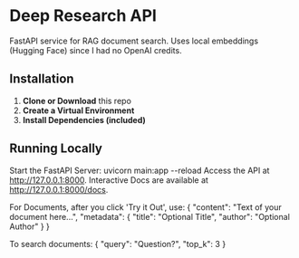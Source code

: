 # Deep Research API

FastAPI service for RAG document search. Uses local embeddings (Hugging Face) since I had no OpenAI credits.

## Installation

1. **Clone or Download** this repo
2. **Create a Virtual Environment**
3. **Install Dependencies (included)**

## Running Locally

Start the FastAPI Server: uvicorn main:app --reload
Access the API at http://127.0.0.1:8000.
Interactive Docs are available at http://127.0.0.1:8000/docs.

For Documents, after you click 'Try it Out', use: 
{
  "content": "Text of your document here...",
  "metadata": {
    "title": "Optional Title",
    "author": "Optional Author"
  }
}

To search documents:
{
  "query": "Question?",
  "top_k": 3
}
